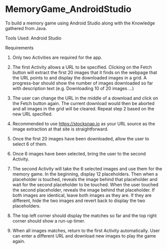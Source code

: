 # MemoryGame_AndroidStudio
To build a memory game using Android Studio along with the Knowledge gathered from Java.

Tools Used:
Android Studio

Requirements

1.	Only two Activities are required for the app.

2.	The first Activity allows a URL to be specified. Clicking on the Fetch button will extract the first 20 images that it finds on the webpage that the URL points to and display the downloaded images in a grid. A progress-bar should show the number of images downloaded so far with description text (e.g. Downloading 10 of 20 images …)

3.	The user can change the URL in the middle of a download and click on the Fetch button again. The current download would then be aborted and all images in the grid will be cleared. Repeat step 2 based on the new URL specified. 

4.	Recommended to use https://stocksnap.io as your URL source as the image extraction at that site is straightforward.

5.	Once the first 20 images have been downloaded, allow the user to select 6 of them.
 
6.	Once 6 images have been selected, bring the user to the second Activity.

7.	The second Activity will take the 6 selected images and use them for the memory game. In the beginning, display 12 placeholders. Then when a placeholder is touched, reveals the image behind that placeholder and wait for the second placeholder to be touched. When the user touched the second placeholder, reveals the image behind that placeholder. If both images are identical, leave both images as they are. If they are different, hide the two images and revert back to display the two placeholders.

8.	The top left corner should display the matches so far and the top right corner should show a run-up timer.

9.	When all images matches, return to the first Activity automatically. User can enter a different URL and download new images to play the game again.
